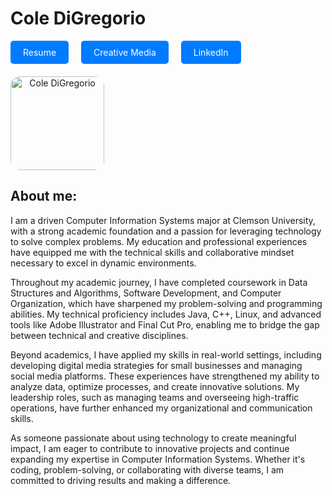 # Cole DiGregorio

<!-- Tabs -->
<div style="display: flex; gap: 20px; margin-bottom: 20px;">
    <a href="resume.html" style="text-decoration: none; color: white; background-color: #007BFF; padding: 10px 20px; border-radius: 5px;">Resume</a>
    <a href="social-media.html" style="text-decoration: none; color: white; background-color: #007BFF; padding: 10px 20px; border-radius: 5px;">Creative Media</a>
    <a href="linkedin-me.md" style="text-decoration: none; color: white; background-color: #007BFF; padding: 10px 20px; border-radius: 5px;">LinkedIn</a>
</div>

<!-- Main Content -->
<div style="display: flex; align-items: flex-start;">
    <!-- Photo Section -->
    <div style="margin-right: 20px; text-align: center;">
        <img src="Cole.JPG" alt="Cole DiGregorio" style="width: 150px; border-radius: 10%;">
    </div>
</div>


## About me:

I am a driven Computer Information Systems major at Clemson University, with a strong academic foundation and a passion for leveraging technology to solve complex problems. My education and professional experiences have equipped me with the technical skills and collaborative mindset necessary to excel in dynamic environments.  
        
Throughout my academic journey, I have completed coursework in Data Structures and Algorithms, Software Development, and Computer Organization, which have sharpened my problem-solving and programming abilities. My technical proficiency includes Java, C++, Linux, and advanced tools like Adobe Illustrator and Final Cut Pro, enabling me to bridge the gap between technical and creative disciplines.  

Beyond academics, I have applied my skills in real-world settings, including developing digital media strategies for small businesses and managing social media platforms. These experiences have strengthened my ability to analyze data, optimize processes, and create innovative solutions. My leadership roles, such as managing teams and overseeing high-traffic operations, have further enhanced my organizational and communication skills.  

As someone passionate about using technology to create meaningful impact, I am eager to contribute to innovative projects and continue expanding my expertise in Computer Information Systems. Whether it's coding, problem-solving, or collaborating with diverse teams, I am committed to driving results and making a difference. 
